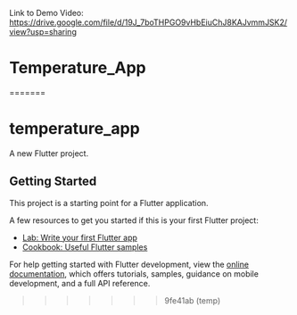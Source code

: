 Link to Demo Video: https://drive.google.com/file/d/19J_7boTHPGO9vHbEiuChJ8KAJvmmJSK2/view?usp=sharing
# Temperature_App
=======
# temperature_app

A new Flutter project.

## Getting Started

This project is a starting point for a Flutter application.

A few resources to get you started if this is your first Flutter project:

- [Lab: Write your first Flutter app](https://docs.flutter.dev/get-started/codelab)
- [Cookbook: Useful Flutter samples](https://docs.flutter.dev/cookbook)

For help getting started with Flutter development, view the
[online documentation](https://docs.flutter.dev/), which offers tutorials,
samples, guidance on mobile development, and a full API reference.
>>>>>>> 9fe41ab (temp)
